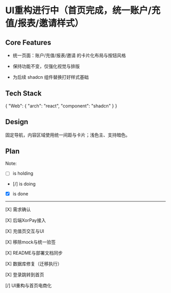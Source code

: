 # UI重构进行中（首页完成，统一账户/充值/报表/邀请样式）

## Core Features

- 统一页面：账户/充值/报表/邀请 的卡片化布局与按钮风格

- 保持功能不变，仅强化视觉与排版

- 为后续 shadcn 组件替换打好样式基础

## Tech Stack

{
  "Web": {
    "arch": "react",
    "component": "shadcn"
  }
}

## Design

固定导航，内容区域使用统一间距与卡片；浅色主、支持暗色。

## Plan

Note: 

- [ ] is holding
- [/] is doing
- [X] is done

---

[X] 需求确认

[X] 后端XorPay接入

[X] 充值页交互与UI

[X] 移除mock与统一验签

[X] README与部署文档同步

[X] 数据库修复（迁移执行）

[X] 登录跳转到首页

[/] UI重构与首页电商化
